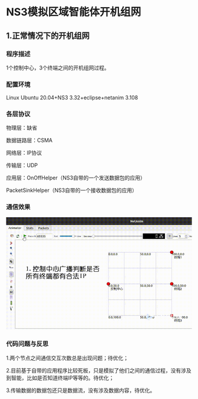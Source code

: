 # NS3模拟区域智能体开机组网

## 1.正常情况下的开机组网

### 程序描述

1个控制中心，3个终端之间的开机组网过程。

### 配置环境

Linux Ubuntu 20.04+NS3 3.32+eclipse+netanim 3.108

### 各层协议

物理层：缺省

数据链路层：CSMA

网络层：IP协议

传输层：UDP

应用层：OnOffHelper（NS3自带的一个发送数据包的应用）

PacketSinkHelper（NS3自带的一个接收数据包的应用）

### 通信效果

![image](https://github.com/Yuuting/NS3-Network-Simulation/blob/main/src/normal.gif)

### 代码问题与反思

1.两个节点之间通信交互次数总是出现问题；待优化；

2.目前基于自带的应用程序比较死板，只是模拟了他们之间的通信过程，没有涉及到智能，比如是否知道终端IP等等的。待优化；

3.传输数据的数据包还只是数据流，没有涉及数据内容，待优化。
